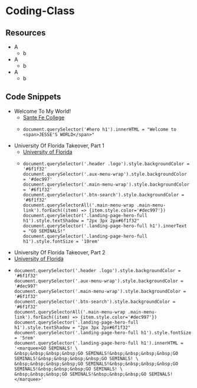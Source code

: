 # Coding-Class

## Resources
- A
  - b
- A
  - b
- A
  - b


## Code Snippets
- Welcome To My World!
  - [Sante Fe College](https://www.sfcollege.edu/)
  - ```
    document.querySelector('#hero h1').innerHTML = "Welcome to <span>JESSE'S WORLD</span>"
    ```
- University Of Florida Takeover, Part 1
  - [University of Florida](http://www.ufl.edu/about/)
  - ```
    document.querySelector('.header .logo').style.backgroundColor = '#6f1f32'
    document.querySelector('.aux-menu-wrap').style.backgroundColor = '#dec997'
    document.querySelector('.main-menu-wrap').style.backgroundColor = '#6f1f32'
    document.querySelector('.btn-search').style.backgroundColor = '#6f1f32'
    document.querySelectorAll('.main-menu-wrap .main-menu-link').forEach((item) => {item.style.color='#dec997'})
    document.querySelector('.landing-page-hero-full h1').style.textShadow = "2px 3px 2px#6f1f32"
    document.querySelector('.landing-page-hero-full h1').innerText = "GO SEMINALS!"
    document.querySelector('.landing-page-hero-full h1').style.fontSize = '10rem'
    ```
 - University Of Florida Takeover, Part 2
  - [University of Florida](http://www.ufl.edu/about/)
  - ```
    document.querySelector('.header .logo').style.backgroundColor = '#6f1f32'
    document.querySelector('.aux-menu-wrap').style.backgroundColor = '#dec997'
    document.querySelector('.main-menu-wrap').style.backgroundColor = '#6f1f32'
    document.querySelector('.btn-search').style.backgroundColor = '#6f1f32'
    document.querySelectorAll('.main-menu-wrap .main-menu-link').forEach((item) => {item.style.color='#dec997'})
    document.querySelector('.landing-page-hero-full h1').style.textShadow = "2px 3px 2px#6f1f32"
    document.querySelector('.landing-page-hero-full h1').style.fontSize = '5rem'
    document.querySelector('.landing-page-hero-full h1').innerHTML = '<marquee>GO SEMINALS! \
    &nbsp;&nbsp;&nbsp;&nbsp;GO SEMINALS!&nbsp;&nbsp;&nbsp;&nbsp;GO SEMINALS!&nbsp;&nbsp;&nbsp;&nbsp;GO SEMINALS! \
    &nbsp;&nbsp;&nbsp;&nbsp;GO SEMINALS!&nbsp;&nbsp;&nbsp;&nbsp;GO SEMINALS!&nbsp;&nbsp;&nbsp;GO SEMINALS! \
    &nbsp;&nbsp;&nbsp;GO SEMINALS!&nbsp;&nbsp;&nbsp;GO SEMINALS!</marquee>'
    ```
